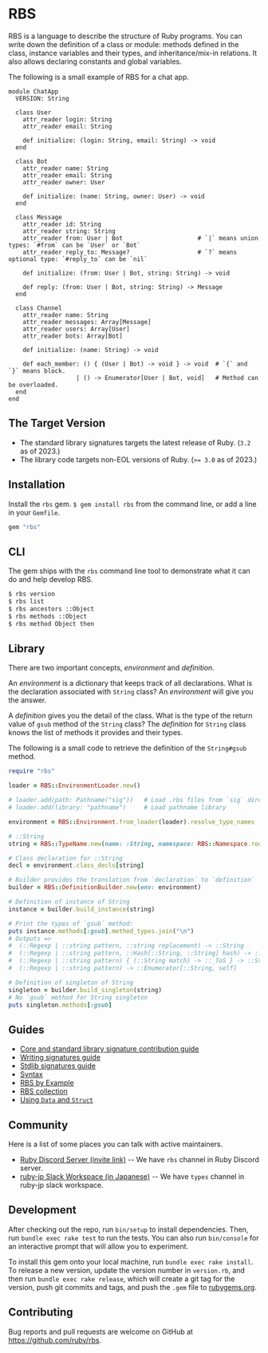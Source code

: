 # RBS

RBS is a language to describe the structure of Ruby programs.
You can write down the definition of a class or module: methods defined in the class, instance variables and their types, and inheritance/mix-in relations.
It also allows declaring constants and global variables.

The following is a small example of RBS for a chat app.

<!-- run-start:a.rbs:bundle exec rbs -I a.rbs validate -->
```rbs
module ChatApp
  VERSION: String

  class User
    attr_reader login: String
    attr_reader email: String

    def initialize: (login: String, email: String) -> void
  end

  class Bot
    attr_reader name: String
    attr_reader email: String
    attr_reader owner: User

    def initialize: (name: String, owner: User) -> void
  end

  class Message
    attr_reader id: String
    attr_reader string: String
    attr_reader from: User | Bot                     # `|` means union types: `#from` can be `User` or `Bot`
    attr_reader reply_to: Message?                   # `?` means optional type: `#reply_to` can be `nil`

    def initialize: (from: User | Bot, string: String) -> void

    def reply: (from: User | Bot, string: String) -> Message
  end

  class Channel
    attr_reader name: String
    attr_reader messages: Array[Message]
    attr_reader users: Array[User]
    attr_reader bots: Array[Bot]

    def initialize: (name: String) -> void

    def each_member: () { (User | Bot) -> void } -> void  # `{` and `}` means block.
                   | () -> Enumerator[User | Bot, void]   # Method can be overloaded.
  end
end
```
<!-- run-end -->

## The Target Version

* The standard library signatures targets the latest release of Ruby. (`3.2` as of 2023.)
* The library code targets non-EOL versions of Ruby. (`>= 3.0` as of 2023.)

## Installation

Install the `rbs` gem. `$ gem install rbs` from the command line, or add a line in your `Gemfile`.

```rb
gem "rbs"
```

## CLI

The gem ships with the `rbs` command line tool to demonstrate what it can do and help develop RBS.

```bash
$ rbs version
$ rbs list
$ rbs ancestors ::Object
$ rbs methods ::Object
$ rbs method Object then
```

## Library

There are two important concepts, _environment_ and _definition_.

An _environment_ is a dictionary that keeps track of all declarations. What is the declaration associated with `String` class? An _environment_ will give you the answer.

A _definition_ gives you the detail of the class. What is the type of the return value of `gsub` method of the `String` class? The _definition_ for `String` class knows the list of methods it provides and their types.

The following is a small code to retrieve the definition of the `String#gsub` method.

<!-- run-start:a.rb:bundle exec ruby a.rb -->
```rb
require "rbs"

loader = RBS::EnvironmentLoader.new()

# loader.add(path: Pathname("sig"))   # Load .rbs files from `sig` directory
# loader.add(library: "pathname")     # Load pathname library

environment = RBS::Environment.from_loader(loader).resolve_type_names

# ::String
string = RBS::TypeName.new(name: :String, namespace: RBS::Namespace.root)

# Class declaration for ::String
decl = environment.class_decls[string]

# Builder provides the translation from `declaration` to `definition`
builder = RBS::DefinitionBuilder.new(env: environment)

# Definition of instance of String
instance = builder.build_instance(string)

# Print the types of `gsub` method:
puts instance.methods[:gsub].method_types.join("\n")
# Outputs =>
#  (::Regexp | ::string pattern, ::string replacement) -> ::String
#  (::Regexp | ::string pattern, ::Hash[::String, ::String] hash) -> ::String
#  (::Regexp | ::string pattern) { (::String match) -> ::_ToS } -> ::String
#  (::Regexp | ::string pattern) -> ::Enumerator[::String, self]

# Definition of singleton of String
singleton = builder.build_singleton(string)
# No `gsub` method for String singleton
puts singleton.methods[:gsub]
```
<!-- run-end -->

## Guides

- [Core and standard library signature contribution guide](docs/CONTRIBUTING.md)
- [Writing signatures guide](docs/sigs.md)
- [Stdlib signatures guide](docs/stdlib.md)
- [Syntax](docs/syntax.md)
- [RBS by Example](docs/rbs_by_example.md)
- [RBS collection](docs/collection.md)
- [Using `Data` and `Struct`](docs/data_and_struct.md)

## Community

Here is a list of some places you can talk with active maintainers.

- [Ruby Discord Server (invite link)](https://discord.gg/ad2acQFtkh) -- We have `rbs` channel in Ruby Discord server.
- [ruby-jp Slack Workspace (in Japanese)](https://ruby-jp.github.io/) -- We have `types` channel in ruby-jp slack workspace.

## Development

After checking out the repo, run `bin/setup` to install dependencies. Then, run `bundle exec rake test` to run the tests. You can also run `bin/console` for an interactive prompt that will allow you to experiment.

To install this gem onto your local machine, run `bundle exec rake install`. To release a new version, update the version number in `version.rb`, and then run `bundle exec rake release`, which will create a git tag for the version, push git commits and tags, and push the `.gem` file to [rubygems.org](https://rubygems.org).

## Contributing

Bug reports and pull requests are welcome on GitHub at https://github.com/ruby/rbs.
